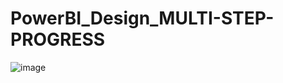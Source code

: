 # PowerBI_Design_MULTI-STEP-PROGRESS

![image](https://github.com/user-attachments/assets/8794ae3d-cb0b-460f-9a7c-6de5454fdf69)
